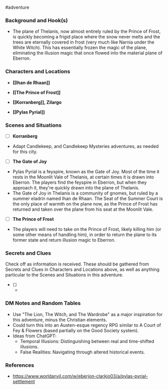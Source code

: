  #adventure 

### Background and Hook(s)

* The plane of Thelanis, now almost entirely ruled by the Prince of Frost, is quickly becoming a frigid place where the snow never melts and the trees are eternally covered in frost (very much like Narnia under the White Witch). This has essentially frozen the magic of the plane, eliminating the illusion magic that once flowed into the material plane of Eberron.

### Characters and Locations

* **[[Ihan de Rhaan]]**
* **[[The Prince of Frost]]**

* **[[Korranberg]], Zilargo**
* **[[Pylas Pyrial]]**

### Scenes and Situations

 - [ ]  **Korranberg**

- Adapt Candlekeep, and Candlekeep Mysteries adventures, as needed for this city.

 - [ ]  **The Gate of Joy**

- Pylas Pyrial is a feyspire, known as the Gate of Joy. Most of the time it rests in the Moonlit Vale of Thelanis, at certain times it is drawn into Eberron. The players find the feyspire in Eberron, but when they approach it, they're quickly drawn into the plane of Thelanis.
- The Gate of Joy in Thelanis is a community of gnomes, but ruled by a summer eladrin named Ihan de Rhaan. The Seat of the Summer Court is the only place of warmth on the plane now, as the Prince of Frost has returned and taken over the plane from his seat at the Moonlit Vale.

 - [ ]  **The Prince of Frost**

- The players will need to take on the Prince of Frost, likely killing him (or some other means of handling him), in order to return the plane to its former state and return illusion magic to Eberron.

### Secrets and Clues
Check off as information is received. These should be gathered from Secrets and Clues in Characters and Locations above, as well as anything particular to the Scenes and Situations in this adventure.

 - [ ] -

### DM Notes and Random Tables

- Use "The Lion, The Witch, and The Wardrobe" as a major inspiration for this adventure, minus the Christian elements.
- Could turn this into an Austen-esque regency RPG similar to A Court of Fey & Flowers (based partially on the Good Society system).
- Ideas from ChatGPT:
	- Temporal Illusions: Distinguishing between real and time-shifted illusions.
	- False Realities: Navigating through altered historical events.

### References

- https://www.worldanvil.com/w/eberjon-clarkjo03/a/pylas-pyrial-settlement
